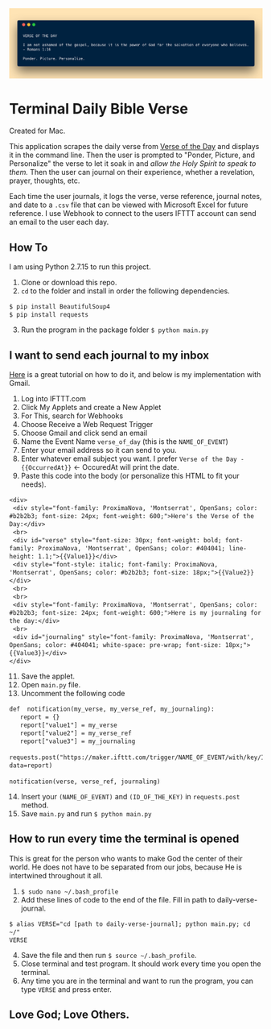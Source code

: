 ![Daily Verse Journal Image](/daily-verse-journal.png)

# Terminal Daily Bible Verse
Created for Mac.

This application scrapes the daily verse from [Verse of the Day](https://www.verseoftheday.com/) and displays it in the command line. Then the user is prompted to "Ponder, Picture, and Personalize" the verse to let it soak in and *allow the Holy Spirit to speak to them.* Then the user can journal on their experience, whether a revelation, prayer, thoughts, etc. 

Each time the user journals, it logs the verse, verse reference, journal notes, and date to a `.csv` file that can be viewed with Microsoft Excel for future reference. I use Webhook to connect to the users IFTTT account can send an email to the user each day.

## **How To**
I am using Python 2.7.15 to run this project.
 1. Clone or download this repo.
 2. `cd` to the folder and install in order the following dependencies.
```
$ pip install BeautifulSoup4
$ pip install requests
```
 3. Run the program in the package folder 
`$ python main.py`

## **I want to send each journal to my inbox**
[Here](https://anthscomputercave.com/tutorials/ifttt/using_ifttt_web_request_email.html) is a great tutorial on how to do it, and below is my implementation with Gmail.
 1. Log into IFTTT.com
 2. Click My Applets and create a New Applet
 3. For This, search for Webhooks
 4. Choose Receive a Web Request Trigger
 5. Choose Gmail and click send an email
 6. Name the Event Name `verse_of_day` (this is the `NAME_OF_EVENT`)
 7. Enter your email address so it can send to you.
 8. Enter whatever email subject you want. I prefer `Verse of the Day - {{OccurredAt}}` <- OccuredAt will print the date.
 9. Paste this code into the body (or personalize this HTML to fit your needs).
 ```
<div>
  <div style="font-family: ProximaNova, 'Montserrat', OpenSans; color: #b2b2b3; font-size: 24px; font-weight: 600;">Here's the Verse of the Day:</div>
  <br>
  <div id="verse" style="font-size: 30px; font-weight: bold; font-family: ProximaNova, 'Montserrat', OpenSans; color: #404041; line-height: 1.1;">{{Value1}}</div>
  <div style="font-style: italic; font-family: ProximaNova, 'Montserrat', OpenSans; color: #b2b2b3; font-size: 18px;">{{Value2}}</div>
  <br>
  <br>
  <div style="font-family: ProximaNova, 'Montserrat', OpenSans; color: #b2b2b3; font-size: 24px; font-weight: 600;">Here is my journaling for the day:</div>
  <br>
  <div id="journaling" style="font-family: ProximaNova, 'Montserrat', OpenSans; color: #404041; white-space: pre-wrap; font-size: 18px;">{{Value3}}</div>
</div>
 ``` 
 11. Save the applet.
 11. Open `main.py` file.
 12. Uncomment the following code
 ```
 def  notification(my_verse, my_verse_ref, my_journaling):
	report = {}
	report["value1"] = my_verse
	report["value2"] = my_verse_ref
	report["value3"] = my_journaling
	requests.post("https://maker.ifttt.com/trigger/NAME_OF_EVENT/with/key/ID_OF_THE_KEY", data=report)
	
notification(verse, verse_ref, journaling)
```
14. Insert your `(NAME_OF_EVENT)` and `(ID_OF_THE_KEY)` in `requests.post` method.
15. Save `main.py` and run `$ python main.py`

## **How to run every time the terminal is opened**
This is great for the person who wants to make God the center of their world. He does not have to be separated from our jobs, because He is intertwined throughout it all.
1. `$ sudo nano ~/.bash_profile`
2. Add these lines of code to the end of the file. Fill in path to daily-verse-journal.
```
$ alias VERSE="cd [path to daily-verse-journal]; python main.py; cd ~/"
VERSE
```
4. Save the file and then run `$ source ~/.bash_profile`.
5. Close terminal and test program. It should work every time you open the terminal. 
6. Any time you are in the terminal and want to run the program, you can type `VERSE` and press enter.

## **Love God; Love Others.**
